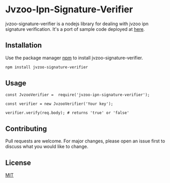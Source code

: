 # Jvzoo-Ipn-Signature-Verifier

jvzoo-signature-verifier is a nodejs library for dealing with jvzoo ipn signature verification. It's a port of sample code deployed at [here](https://jvzoo.zendesk.com/hc/en-us/articles/206456857-JVZIPN-How-to-create-your-own-integrated-script).

## Installation

Use the package manager [npm](https://www.npmjs.com/package/npm) to install jvzoo-signature-verifier.

```bash
npm install jvzoo-signature-verifier
```

## Usage

```node js
const JvzooVerifier =  require('jvzoo-ipn-signature-verifier');

const verifier = new JvzooVerifier('Your key');

verifier.verify(req.body); # returns 'true' or 'false' 

```

## Contributing
Pull requests are welcome. For major changes, please open an issue first to discuss what you would like to change.


## License
[MIT](https://choosealicense.com/licenses/mit/)
